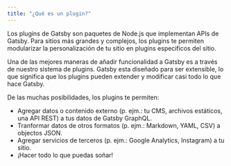 ```yaml
---
title: "¿Qué es un plugin?"
---
```


Los plugins de Gatsby son paquetes de Node.js que implementan APIs de Gatsby. Para sitios más grandes y complejos, los plugins te permiten modularizar la personalización de tu sitio en plugins especificos del sitio.

Una de las mejores maneras de añadir funcionalidad a Gatsby es a través de nuestro sistema de plugins. Gatsby esta diseñado para ser extensible, lo que significa que los plugins pueden extender y modificar casi todo lo que hace Gatsby.

De las muchas posibilidades, los plugins te permiten:

- Agregar datos o contenido externo (p. ejm.: tu CMS, archivos estáticos, una API REST) a tus datos de Gatsby GraphQL. 
- Tranformar datos de otros formatos (p. ejm.: Markdown, YAML, CSV) a objectos JSON.
- Agregar servicios de terceros (p. ejm.: Google Analytics, Instagram) a tu sitio.
- ¡Hacer todo lo que puedas soñar!
